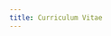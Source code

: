 ```yaml
---
title: Curriculum Vitae
---
```


<CurriculumVitaeLayout>
<template #summary>

# Antonio Gonzalez Gea

- Product Engineer @ [OncologyPipeline][oncology-pipeline] & [TypedDevs][typeddevs]
- Creador de [Huezzle][huezzle]
- Contribuidor activo en [bashunit][bashunit] y [Gacela][gacela]

Desarrollador full stack con más de 10 años de experiencia,
apasionado por la programación desde joven y dedicado al aprendizaje continuo y la enseñanza de buenas prácticas.
Exploro la impresión 3D, fusionando creatividad y habilidades técnicas.

</template>
<template #contact>

## Contacto

- [dev@antonio.gg][mailto]
- [antonio.gg][home-page]
- [linkedin.com/in/agg-dev][linkedin]
- [github.com/antonio-gg-dev][github]
- [printables.com/@Katarn][printables]

</template>
<template #experience>

## Experiencia

### Product Engineer _- [OncologyPipeline][oncology-pipeline]_

Mayo 2024 - Actualidad

### Product Engineer _- [TypedDevs][typeddevs]_

Noviembre 2023 - Actualidad

- Involucración completa desde la conceptualización hasta la realización de [bashunit][bashunit] y [Flagppe][flagppe].

### Frontend Lead _- [Zapp Studio][zapp-studio]_

Abril 2023 - Febrero 2024 _(11 meses)_

- Mentoría a los equipos de desarrollo en XP y principios SOLID, fomentando la calidad y eficiencia del código.
- Desarrollo integral de múltiples aplicaciones web de alta calidad, aplicando metodologías como TDD, DDD y Arquitectura
  Hexagonal, y utilizando tecnologías como TypeScript, SASS, Vue.js, Angular y Node.js entre muchas otras, con cobertura
  total de tests usando Cypress para tests de aceptación, Storybook y Chromatic para tests visuales, y Jest o Vitest
  para tests unitarios y de integración.

### CTO _- [LEVERADE][leverade]_

Mayo 2015 - Abril 2023 _(8 años)_

- Impulso al equipo de desarrollo y de producto en nuevas buenas prácticas y metodologías entre las cuales se
  encuentran TDD, XP, Scrum, SOLID, Arquitectura Hexagonal, DDD y CQRS.
- Migración de todos los servicios a un sistema redistribuido, con alta disponibilidad y escalabilidad horizontal.
- Diseño y desarrollo del API Rest de gestión federativa con la que se integran webs y plataformas de cientos de
  clientes y colaboradores.
- Diseño y desarrollo de múltiples PWA para distintos roles dentro del ámbito deportivo, usando la API anteriormente
  mencionada, con tecnologías como TypeScript, TailwindCSS, React.js y Vue.js.

### Software Developer _- [LEVERADE][leverade]_

Marzo 2014 - Mayo 2015 _(1 año)_

- Rediseño y desarrollo de la plataforma de gestión competitiva, arbitral y licencias con tecnologías como Bootstrap,
  Laravel y jQuery.

### Software Developer _- [Convega][convega]_

Marzo 2014 - Mayo 2015 _(1 año)_

- Migración de varias webs para el cumplimiento de las Web Content Accessibility Guidelines.

</template>
<template #projects>

## Proyectos

### bashunit

bashunit es un framework de testing para scripts de Bash.
Contribuyo activamente en la planificación, documentación y desarrollo del proyecto.

- [bashunit.typeddevs.com][bashunit] _(documentación)_
- [github.com/TypedDevs/bashunit](https://github.com/TypedDevs/bashunit) _(código fuente)_
- [twitter.com/bashunit](https://twitter.com/bashunit) _(cuenta oficial de X)_

### Captura Ternura

Sitio web del estudio fotográfico Captura Ternura. El sitio incluye una galería que muestra la calidad del estudio y
reseñas de clientes satisfechos, obtenidas a través de integraciones con redes sociales como Google e Instagram.

- [capturaternura.com][captura-ternura] _(sitio web)_

### Huezzle

Juego de rompecabezas que son generados de forma procedural
para que cada día todos los jugadores se enfrenten al mismo reto.

Proyecto realizado en solitario desde la concepción de la idea hasta la publicación.
Cuenta con una media de 100 jugadores diarios.

- [huezzle.antonio.gg][huezzle] _(juega ahora)_
- [github.com/antonio-gg-dev/Huezzle](https://github.com/antonio-gg-dev/Huezzle) _(código fuente)_
- [twitter.com/huezzle](https://twitter.com/huezzle) _(cuenta oficial de X)_

### Gacela

Framework para crear aplicaciones PHP modulares, facilitando la comunicación entre módulos y permitiendo su integración
con otros frameworks como Laravel o Symfony.

Contribuyo activamente en Gacela, especialmente en el desarrollo de su módulo de rutas.

- [gacela-project.com][gacela] _(documentación)_
- [github.com/gacela-project](https://github.com/gacela-project) _(código fuente)_
- [twitter.com/gacela_project](https://twitter.com/gacela_project) _(cuenta oficial de X)_

</template>
<template #education>

## Educación

### Desarrollo de Aplicaciones Multiplataforma

**Ciclo Formativo de Grado Superior** _- IES Ingeniero de la Cierva_
\
2012 - 2014 _(2 años)_

### Desarrollo de Aplicaciones Multiplataforma

**Administración de Sistemas Informáticos y Redes** _- IES Las Espeñetas_
\
2008 - 2010 _(2 años)_

</template>
<template #languages>

## Idiomas

- Spanish _(Nativo)_
- English _(Profesional)_

</template>
<template #skills>

## Habilidades

- Adobe Illustrator
- Adobe Photoshop
- Agile
- Arquitectura de Software
- Arquitectura Hexagonal
- Autodesk Fusion 360
- Bash
- bashunit
- Bitbucket
- Bootstrap
- CI/CD
- CRUD
- CSS
- DDD
- Desarrollo de Software
- DevOps
- Docker
- Express.js
- Extreme Programming
- Figma
- Gestión de Proyectos
- Git
- GitHub
- Google Cloud
- HTML
- Impresión 3D
- JavaScript
- Jest
- JIRA
- Laravel
- Linux
- Microfrontends
- Microservicios
- MySQL
- Next.js
- Node.js
- Nuxt.js
- PHP
- PhpStorm
- PostgreSQL
- PHPUnit
- Prototipado 3D
- Prusa
- PrusaSlicer
- Python
- React.js
- RESTful
- Sass
- Scrum
- SCSS
- SOLID
- Storybook
- Supabase
- Tailwind CSS
- TDD
- TypeScript
- Ubuntu
- VitePress
- Vue.js

</template>
</CurriculumVitaeLayout>

[mailto]: mailto:dev@antonio.gg
[home-page]: https://antonio.gg/
[linkedin]: https://www.linkedin.com/in/agg-dev/
[github]: https://github.com/antonio-gg-dev/
[printables]: https://www.printables.com/@Katarn
[oncology-pipeline]: https://www.oncologypipeline.com/
[typeddevs]: https://typeddevs.com/
[huezzle]: /projects/huezzle
[bashunit]: /projects/bashunit
[captura-ternura]: https://capturaternura.com/
[flagppe]: https://flagppe.com/
[gacela]: /projects/gacela-project
[zapp-studio]: https://zapp-studio.com/
[leverade]: https://leverade.com/
[convega]: https://www.convega.com/

<script lang="ts" setup>
import CurriculumVitaeLayout from '@/layouts/CurriculumVitaeLayout/CurriculumVitaeLayout.vue'
</script>
